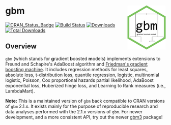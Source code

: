 # gbm <img src="tools/gbm-logo.png" align="right" width="120" height="139" />

[![CRAN\_Status\_Badge](http://www.r-pkg.org/badges/version/gbm)](https://cran.r-project.org/package=gbm)
[![Build Status](https://travis-ci.org/gbm-developers/gbm.svg?branch=master)](https://travis-ci.org/gbm-developers/gbm)
[![Downloads](http://cranlogs.r-pkg.org/badges/gbm)](http://cranlogs.r-pkg.org/badges/gbm)
[![Total Downloads](http://cranlogs.r-pkg.org/badges/grand-total/gbm)](http://cranlogs.r-pkg.org/badges/grand-total/gbm)

## Overview

`gbm` (which stands for **g**radient **b**oosted **m**odels) implements extensions to Freund and Schapire's AdaBoost algorithm and [Friedman's gradient boosting machine](http://projecteuclid.org/euclid.aos/1013203451). It includes regression methods for least squares, absolute loss, t-distribution loss, quantile regression, logistic, multinomial logistic, Poisson, Cox proportional hazards partial likelihood, AdaBoost exponential loss, Huberized hinge loss, and Learning to Rank measures (i.e., LambdaMart).

**Note:** This is a maintained version of `gbm` back compatible to CRAN versions of `gbm` 2.1.x. It exists mainly for the purpose of reproducible research and data analyses performed with the 2.1.x versions of `gbm`. For newer development, and a more consistent API, try out the newer [gbm3](https://github.com/gbm-developers/gbm3) package!

